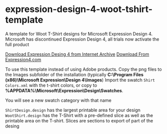 # expression-design-4-woot-tshirt-template
A template for Woot T-Shirt designs for Microsoft Expression Design 4.
Microsoft has discontinued Expression Design 4, all trials now activate the full product

[Download Expression Desing 4 from Internet Archive](https://web.archive.org/web/20131207231023/http://download.microsoft.com/download/C/6/8/C6866D29-E373-4F3F-98F0-E80903E77852/Design_Trial_en.exe)
[Download From Expression4.com](https://expressiondesign4.com/)

To use this template instead of using Adobe products.
Copy the png files to the Images subfolder of the installation (typically **C:\Program Files (x86)\Microsoft Expression\Design 4\Images**)
Import the swatch `Shirt Colors.xml` with the t-shirt colors, or copy to **%APPDATA%\Microsoft\Expression\Design\Swatches**. 

You will see a new swatch category with that name

`ShirtDesign.design` has the largest printable area for your design
`WootShirt.design` has the T-Shirt with a pre-defined slice as well as the printable area on the T-shirt. Slices are sections to export of part of the desing



